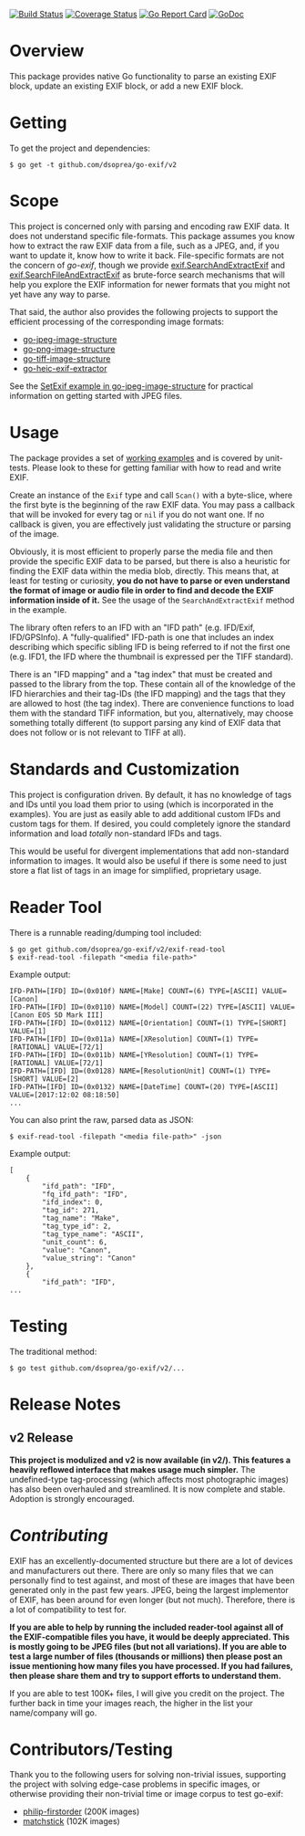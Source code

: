 [![Build Status](https://travis-ci.org/dsoprea/go-exif.svg?branch=master)](https://travis-ci.org/dsoprea/go-exif)
[![Coverage Status](https://coveralls.io/repos/github/dsoprea/go-exif/badge.svg?branch=master)](https://coveralls.io/github/dsoprea/go-exif?branch=master)
[![Go Report Card](https://goreportcard.com/badge/github.com/dsoprea/go-exif)](https://goreportcard.com/report/github.com/dsoprea/go-exif)
[![GoDoc](https://godoc.org/github.com/dsoprea/go-exif?status.svg)](https://godoc.org/github.com/dsoprea/go-exif)

# Overview

This package provides native Go functionality to parse an existing EXIF block, update an existing EXIF block, or add a new EXIF block.


# Getting

To get the project and dependencies:

```
$ go get -t github.com/dsoprea/go-exif/v2
```


# Scope

This project is concerned only with parsing and encoding raw EXIF data. It does not understand specific file-formats. This package assumes you know how to extract the raw EXIF data from a file, such as a JPEG, and, if you want to update it, know how to write it back. File-specific formats are not the concern of *go-exif*, though we provide [exif.SearchAndExtractExif](https://godoc.org/github.com/dsoprea/go-exif/v2#SearchAndExtractExif) and [exif.SearchFileAndExtractExif](https://godoc.org/github.com/dsoprea/go-exif/v2#SearchFileAndExtractExif) as brute-force search mechanisms that will help you explore the EXIF information for newer formats that you might not yet have any way to parse.

That said, the author also provides the following projects to support the efficient processing of the corresponding image formats:

- [go-jpeg-image-structure](https://github.com/dsoprea/go-jpeg-image-structure)
- [go-png-image-structure](https://github.com/dsoprea/go-png-image-structure)
- [go-tiff-image-structure](https://github.com/dsoprea/go-tiff-image-structure)
- [go-heic-exif-extractor](https://github.com/dsoprea/go-heic-exif-extractor)

See the [SetExif example in go-jpeg-image-structure](https://godoc.org/github.com/dsoprea/go-jpeg-image-structure#example-SegmentList-SetExif) for practical information on getting started with JPEG files.


# Usage

The package provides a set of [working examples](https://godoc.org/github.com/dsoprea/go-exif/v2#pkg-examples) and is covered by unit-tests. Please look to these for getting familiar with how to read and write EXIF.

Create an instance of the `Exif` type and call `Scan()` with a byte-slice, where the first byte is the beginning of the raw EXIF data. You may pass a callback that will be invoked for every tag or `nil` if you do not want one. If no callback is given, you are effectively just validating the structure or parsing of the image.

Obviously, it is most efficient to properly parse the media file and then provide the specific EXIF data to be parsed, but there is also a heuristic for finding the EXIF data within the media blob, directly. This means that, at least for testing or curiosity, **you do not have to parse or even understand the format of image or audio file in order to find and decode the EXIF information inside of it.** See the usage of the `SearchAndExtractExif` method in the example.

The library often refers to an IFD with an "IFD path" (e.g. IFD/Exif, IFD/GPSInfo). A "fully-qualified" IFD-path is one that includes an index describing which specific sibling IFD is being referred to if not the first one (e.g. IFD1, the IFD where the thumbnail is expressed per the TIFF standard).

There is an "IFD mapping" and a "tag index" that must be created and passed to the library from the top. These contain all of the knowledge of the IFD hierarchies and their tag-IDs (the IFD mapping) and the tags that they are allowed to host (the tag index). There are convenience functions to load them with the standard TIFF information, but you, alternatively, may choose something totally different (to support parsing any kind of EXIF data that does not follow or is not relevant to TIFF at all).


# Standards and Customization

This project is configuration driven. By default, it has no knowledge of tags and IDs until you load them prior to using (which is incorporated in the examples). You are just as easily able to add additional custom IFDs and custom tags for them. If desired, you could completely ignore the standard information and load *totally* non-standard IFDs and tags.

This would be useful for divergent implementations that add non-standard information to images. It would also be useful if there is some need to just store a flat list of tags in an image for simplified, proprietary usage.


# Reader Tool

There is a runnable reading/dumping tool included:

```
$ go get github.com/dsoprea/go-exif/v2/exif-read-tool
$ exif-read-tool -filepath "<media file-path>"
```

Example output:

```
IFD-PATH=[IFD] ID=(0x010f) NAME=[Make] COUNT=(6) TYPE=[ASCII] VALUE=[Canon]
IFD-PATH=[IFD] ID=(0x0110) NAME=[Model] COUNT=(22) TYPE=[ASCII] VALUE=[Canon EOS 5D Mark III]
IFD-PATH=[IFD] ID=(0x0112) NAME=[Orientation] COUNT=(1) TYPE=[SHORT] VALUE=[1]
IFD-PATH=[IFD] ID=(0x011a) NAME=[XResolution] COUNT=(1) TYPE=[RATIONAL] VALUE=[72/1]
IFD-PATH=[IFD] ID=(0x011b) NAME=[YResolution] COUNT=(1) TYPE=[RATIONAL] VALUE=[72/1]
IFD-PATH=[IFD] ID=(0x0128) NAME=[ResolutionUnit] COUNT=(1) TYPE=[SHORT] VALUE=[2]
IFD-PATH=[IFD] ID=(0x0132) NAME=[DateTime] COUNT=(20) TYPE=[ASCII] VALUE=[2017:12:02 08:18:50]
...
```

You can also print the raw, parsed data as JSON:

```
$ exif-read-tool -filepath "<media file-path>" -json
```

Example output:

```
[
    {
        "ifd_path": "IFD",
        "fq_ifd_path": "IFD",
        "ifd_index": 0,
        "tag_id": 271,
        "tag_name": "Make",
        "tag_type_id": 2,
        "tag_type_name": "ASCII",
        "unit_count": 6,
        "value": "Canon",
        "value_string": "Canon"
    },
    {
        "ifd_path": "IFD",
...
```


# Testing

The traditional method:

```
$ go test github.com/dsoprea/go-exif/v2/...
```


# Release Notes

## v2 Release

**This project is modulized and v2 is now available (in v2/). This features a heavily reflowed interface that makes usage much simpler.** The undefined-type tag-processing (which affects most photographic images) has also been overhauled and streamlined. It is now complete and stable. Adoption is strongly encouraged.


# *Contributing*

EXIF has an excellently-documented structure but there are a lot of devices and manufacturers out there. There are only so many files that we can personally find to test against, and most of these are images that have been generated only in the past few years. JPEG, being the largest implementor of EXIF, has been around for even longer (but not much). Therefore, there is a lot of compatibility to test for.

**If you are able to help by running the included reader-tool against all of the EXIF-compatible files you have, it would be deeply appreciated. This is mostly going to be JPEG files (but not all variations). If you are able to test a large number of files (thousands or millions) then please post an issue mentioning how many files you have processed. If you had failures, then please share them and try to support efforts to understand them.**

If you are able to test 100K+ files, I will give you credit on the project. The further back in time your images reach, the higher in the list your name/company will go.


# Contributors/Testing

Thank you to the following users for solving non-trivial issues, supporting the project with solving edge-case problems in specific images, or otherwise providing their non-trivial time or image corpus to test go-exif:

- [philip-firstorder](https://github.com/philip-firstorder) (200K images)
- [matchstick](https://github.com/matchstick) (102K images)
